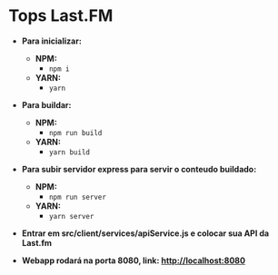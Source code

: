 # Tops Last.FM

- **Para inicializar:**

  - **NPM:**
    - `npm i`
  - **YARN:**
    - `yarn`

- **Para buildar:**

  - **NPM:**
    - `npm run build`
  - **YARN:**
    - `yarn build`

- **Para subir servidor express para servir o conteudo buildado:**

  - **NPM:**
    - `npm run server`
  - **YARN:**
    - `yarn server`

- **Entrar em src/client/services/apiService.js e colocar sua API da Last.fm**
- **Webapp rodará na porta 8080, link: <http://localhost:8080>**
